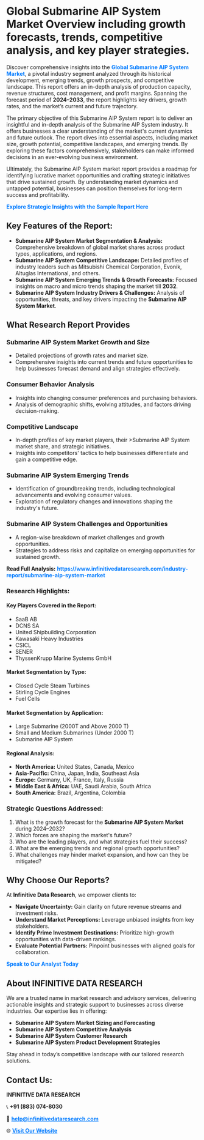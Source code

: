 <h1>Global Submarine AIP System Market Overview including growth forecasts, trends, competitive analysis, and key player strategies.</h1>
<p>
Discover comprehensive insights into the 
<a href="https://www.infinitivedataresearch.com/industry-report/submarine-aip-system-market" rel="dofollow" style="color: #007BFF; text-decoration: none;"><strong>Global Submarine AIP System Market</strong></a>, a pivotal industry segment analyzed through its historical development, emerging trends, growth prospects, and competitive landscape. This report offers an in-depth analysis of production capacity, revenue structures, cost management, and profit margins. Spanning the forecast period of <strong>2024–2033</strong>, the report highlights key drivers, growth rates, and the market’s current and future trajectory.
</p>
<p>
The primary objective of this Submarine AIP System report is to deliver an insightful and in-depth analysis of the Submarine AIP System industry. It offers businesses a clear understanding of the market's current dynamics and future outlook. The report dives into essential aspects, including market size, growth potential, competitive landscapes, and emerging trends. By exploring these factors comprehensively, stakeholders can make informed decisions in an ever-evolving business environment.
</p>
<p>
Ultimately, the Submarine AIP System market report provides a roadmap for identifying lucrative market opportunities and crafting strategic initiatives that drive sustained growth. By understanding market dynamics and untapped potential, businesses can position themselves for long-term success and profitability.
</p>
<p>
<a href="https://www.infinitivedataresearch.com/request-sample/reportId=112606" style="color: #007BFF; text-decoration: none;"><strong>Explore Strategic Insights with the Sample Report Here</strong></a>
</p>

<h2>Key Features of the Report:</h2>
<ul>
<li><strong>Submarine AIP System Market Segmentation & Analysis:</strong> Comprehensive breakdown of global market shares across product types, applications, and regions.</li>
<li><strong>Submarine AIP System Competitive Landscape:</strong> Detailed profiles of industry leaders such as Mitsubishi Chemical Corporation, Evonik, Altuglas International, and others.</li>
<li><strong>Submarine AIP System Emerging Trends & Growth Forecasts:</strong> Focused insights on macro and micro trends shaping the market till <strong>2032</strong>.</li>
<li><strong>Submarine AIP System Industry Drivers & Challenges:</strong> Analysis of opportunities, threats, and key drivers impacting the <strong>Submarine AIP System Market</strong>.</li>
</ul>

<h2>What Research Report Provides</h2>
<h3>Submarine AIP System Market Growth and Size</h3>
<ul>
<li>Detailed projections of growth rates and market size.</li>
<li>Comprehensive insights into current trends and future opportunities to help businesses forecast demand and align strategies effectively.</li>
</ul>

<h3>Consumer Behavior Analysis</h3>
<ul>
<li>Insights into changing consumer preferences and purchasing behaviors.</li>
<li>Analysis of demographic shifts, evolving attitudes, and factors driving decision-making.</li>
</ul>

<h3>Competitive Landscape</h3>
<ul>
<li>In-depth profiles of key market players, their >Submarine AIP System market share, and strategic initiatives.</li>
<li>Insights into competitors' tactics to help businesses differentiate and gain a competitive edge.</li>
</ul>

<h3>Submarine AIP System Emerging Trends</h3>
<ul>
<li>Identification of groundbreaking trends, including technological advancements and evolving consumer values.</li>
<li>Exploration of regulatory changes and innovations shaping the industry's future.</li>
</ul>

<h3>Submarine AIP System Challenges and Opportunities</h3>
<ul>
<li>A region-wise breakdown of market challenges and growth opportunities.</li>
<li>Strategies to address risks and capitalize on emerging opportunities for sustained growth.</li>
</ul>
<p><strong>Read Full Analysis:</strong> <a href="https://www.infinitivedataresearch.com/industry-report/submarine-aip-system-market" rel="dofollow" style="color: #007BFF; text-decoration: none;"><strong>https://www.infinitivedataresearch.com/industry-report/submarine-aip-system-market</strong></a></p>
<h3>Research Highlights:</h3>
<h4>Key Players Covered in the Report:</h4>
<ul><li>SaaB AB</li><li>DCNS SA</li><li>United Shipbuilding Corporation</li><li>Kawasaki Heavy Industries</li><li>CSICL</li><li>SENER</li><li>ThyssenKrupp Marine Systems GmbH</li></ul>
<h4>Market Segmentation by Type:</h4>
<ul><li>Closed Cycle Steam Turbines</li><li>Stirling Cycle Engines</li><li>Fuel Cells</li></ul>
<h4>Market Segmentation by Application:</h4>
<ul><li>Large Submarine (2000T and Above 2000 T)</li><li>Small and Medium Submarines (Under 2000 T)</li><li>Submarine AIP System</li></ul>

<h4>Regional Analysis:</h4>
<ul>
<li><strong>North America:</strong> United States, Canada, Mexico</li>
<li><strong>Asia-Pacific:</strong> China, Japan, India, Southeast Asia</li>
<li><strong>Europe:</strong> Germany, UK, France, Italy, Russia</li>
<li><strong>Middle East & Africa:</strong> UAE, Saudi Arabia, South Africa</li>
<li><strong>South America:</strong> Brazil, Argentina, Colombia</li>
</ul>

<h3>Strategic Questions Addressed:</h3>
<ol>
<li>What is the growth forecast for the <strong>Submarine AIP System Market</strong> during 2024–2032?</li>
<li>Which forces are shaping the market's future?</li>
<li>Who are the leading players, and what strategies fuel their success?</li>
<li>What are the emerging trends and regional growth opportunities?</li>
<li>What challenges may hinder market expansion, and how can they be mitigated?</li>
</ol>

<h2>Why Choose Our Reports?</h2>
<p>At <strong>Infinitive Data Research</strong>, we empower clients to:</p>
<ul>
<li><strong>Navigate Uncertainty:</strong> Gain clarity on future revenue streams and investment risks.</li>
<li><strong>Understand Market Perceptions:</strong> Leverage unbiased insights from key stakeholders.</li>
<li><strong>Identify Prime Investment Destinations:</strong> Prioritize high-growth opportunities with data-driven rankings.</li>
<li><strong>Evaluate Potential Partners:</strong> Pinpoint businesses with aligned goals for collaboration.</li>
</ul>
<p><a href="https://www.infinitivedataresearch.com/industry-report/submarine-aip-system-market" rel="dofollow" style="color: #007BFF; text-decoration: none;"><strong>Speak to Our Analyst Today</strong></a></p>

<h2>About INFINITIVE DATA RESEARCH</h2>
<p>We are a trusted name in market research and advisory services, delivering actionable insights and strategic support to businesses across diverse industries. Our expertise lies in offering:</p>
<ul>
<li><strong>Submarine AIP System Market Sizing and Forecasting</strong></li>
<li><strong>Submarine AIP System Competitive Analysis</strong></li>
<li><strong>Submarine AIP System Customer Research</strong></li>
<li><strong>Submarine AIP System Product Development Strategies</strong></li>
</ul>
<p>Stay ahead in today’s competitive landscape with our tailored research solutions.</p>

<h2>Contact Us:</h2>
<p><strong>INFINITIVE DATA RESEARCH</strong></p>
<p>📞 <strong>+91 (883) 074-8030</strong></p>
<p>📧 <strong><a href="mailto:help@infinitivedataresearch.com" style="color: #007BFF;">help@infinitivedataresearch.com</a></strong></p>
<p>🌐 <strong><a href="https://www.infinitivedataresearch.com" rel="dofollow" style="color: #007BFF;">Visit Our Website</a></strong></p>